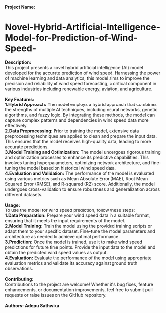 **Project Name:**
# Novel-Hybrid-Artificial-Intelligence-Model-for-Prediction-of-Wind-Speed-
**Description:**
<br>This project presents a novel hybrid artificial intelligence (AI) model developed for the accurate prediction of wind speed. Harnessing the power of machine learning and data analytics, this model aims to improve the precision and reliability of wind speed forecasting, a critical component in various industries including renewable energy, aviation, and agriculture.<br>
<br>
**Key Features:**
<br>
**1.Hybrid Approach:** The model employs a hybrid approach that combines the strengths of multiple AI techniques, including neural networks, genetic algorithms, and fuzzy logic. By integrating these methods, the model can capture complex patterns and dependencies in wind speed data more effectively.<br>
**2.Data Preprocessing:** Prior to training the model, extensive data preprocessing techniques are applied to clean and prepare the input data. This ensures that the model receives high-quality data, leading to more accurate predictions.<br>
**3.Model Training and Optimization:** The model undergoes rigorous training and optimization processes to enhance its predictive capabilities. This involves tuning hyperparameters, optimizing network architecture, and fine-tuning the model based on historical wind speed data.<br>
**4.Evaluation and Validation:** The performance of the model is evaluated using various metrics such as Mean Absolute Error (MAE), Root Mean Squared Error (RMSE), and R-squared (R2) score. Additionally, the model undergoes cross-validation to ensure robustness and generalization across different datasets.<br>
<br>
**Usage:**
<br>
To use the model for wind speed prediction, follow these steps:<br>
**1.Data Preparation:** Prepare your wind speed data in a suitable format, ensuring that it meets the input requirements of the model.<br>
**2.Model Training:** Train the model using the provided training scripts or adapt them to your specific dataset. Fine-tune the model parameters and architecture as needed to achieve optimal performance.<br>
**3.Prediction:** Once the model is trained, use it to make wind speed predictions for future time points. Provide the input data to the model and obtain the predicted wind speed values as output.<br>
**4.Evaluation:** Evaluate the performance of the model using appropriate evaluation metrics and validate its accuracy against ground truth observations.<br><br>
**Contributing:**
<br>Contributions to the project are welcome! Whether it's bug fixes, feature enhancements, or documentation improvements, feel free to submit pull requests or raise issues on the GitHub repository.<br><br>
**Authors:**
**Adepu Sathwika**



